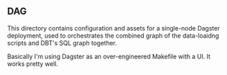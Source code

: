 
## DAG

This directory contains configuration and assets for a single-node Dagster deployment, used to orchestrates the combined graph of the data-loaidng scripts and DBT's SQL graph together. 

Basically I'm using Dagster as an over-engineered Makefile with a UI. It works pretty well.
